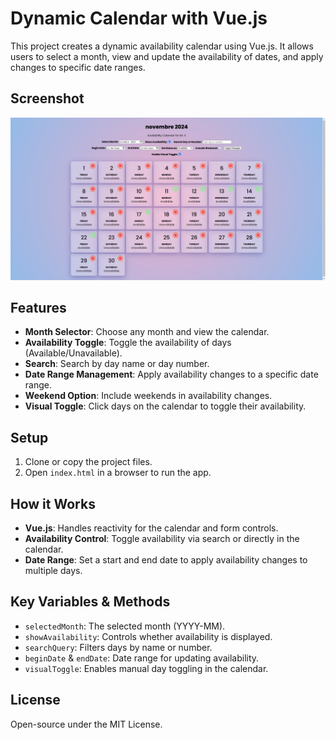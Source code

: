 # Dynamic Calendar with Vue.js

This project creates a dynamic availability calendar using Vue.js. It allows users to select a month, view and update the availability of dates, and apply changes to specific date ranges.

## Screenshot
![Dynamic Calendar Screenshot](Dynamic-Calendar.png)

## Features

- **Month Selector**: Choose any month and view the calendar.
- **Availability Toggle**: Toggle the availability of days (Available/Unavailable).
- **Search**: Search by day name or day number.
- **Date Range Management**: Apply availability changes to a specific date range.
- **Weekend Option**: Include weekends in availability changes.
- **Visual Toggle**: Click days on the calendar to toggle their availability.

## Setup

1. Clone or copy the project files.
2. Open `index.html` in a browser to run the app.

## How it Works

- **Vue.js**: Handles reactivity for the calendar and form controls.
- **Availability Control**: Toggle availability via search or directly in the calendar.
- **Date Range**: Set a start and end date to apply availability changes to multiple days.

## Key Variables & Methods

- `selectedMonth`: The selected month (YYYY-MM).
- `showAvailability`: Controls whether availability is displayed.
- `searchQuery`: Filters days by name or number.
- `beginDate` & `endDate`: Date range for updating availability.
- `visualToggle`: Enables manual day toggling in the calendar.

## License

Open-source under the MIT License.
